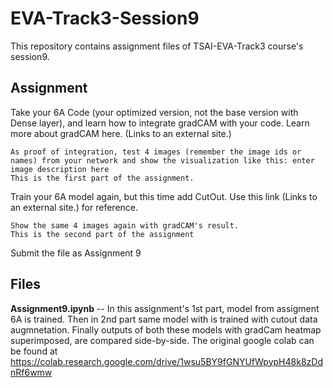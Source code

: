 # EVA-Track3-Session9
This repository contains assignment files of TSAI-EVA-Track3 course's session9.

## Assignment
Take your 6A Code (your optimized version, not the base version with Dense layer), and learn how to integrate gradCAM with your code. Learn more about gradCAM here. (Links to an external site.) 

    As proof of integration, test 4 images (remember the image ids or names) from your network and show the visualization like this: enter image description here
    This is the first part of the assignment. 

Train your 6A model again, but this time add CutOut. Use this link (Links to an external site.) for reference. 

    Show the same 4 images again with gradCAM's result. 
    This is the second part of the assignment

Submit the file as Assignment 9
## Files

**Assignment9.ipynb**
-- In this assignment's 1st part, model from assigment 6A is trained. Then in 2nd part same model with is trained with cutout data augmnetation. Finally outputs of both these models with gradCam heatmap superimposed, are compared side-by-side. The original google colab can be found at https://colab.research.google.com/drive/1wsu5BY9fGNYUfWpypH48k8zDdnRf6wmw

 
